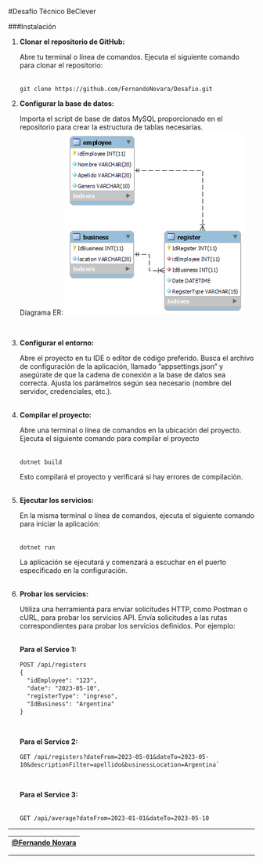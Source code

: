 #Desafío Técnico BeClever

###Instalación
 1. **Clonar el repositorio de GitHub:**

    Abre tu terminal o línea de comandos.
    Ejecuta el siguiente comando para clonar el repositorio: <br><br>

    ```
    git clone https://github.com/FernandoNovara/Desafio.git
    ```

2. **Configurar la base de datos:**
    
    Importa el script de base de datos MySQL proporcionado en el repositorio para crear la estructura de tablas necesarias.<br>
    Diagrama ER:
    ![Diagrama ER](clever_business.png)

    <br>

3. **Configurar el entorno:**

    Abre el proyecto en tu IDE o editor de código preferido.
    Busca el archivo de configuración de la aplicación, llamado “appsettings.json” y asegúrate de que la cadena de conexión a la base de datos sea correcta. Ajusta los parámetros según sea necesario (nombre del servidor, credenciales, etc.).<br><br>

4. **Compilar el proyecto:**

    Abre una terminal o línea de comandos en la ubicación del proyecto.
    Ejecuta el siguiente comando para compilar el proyecto<br><br>

    ```
    dotnet build
    ```

    Esto compilará el proyecto y verificará si hay errores de   compilación.<br><br>

5. **Ejecutar los servicios:**

    En la misma terminal o línea de comandos, ejecuta el siguiente  comando para iniciar la aplicación:<br><br>

    ```
    dotnet run
    ```

    La aplicación se ejecutará y comenzará a escuchar en el puerto especificado en la configuración.<br><br>

6. **Probar los servicios:**

    Utiliza una herramienta para enviar solicitudes HTTP, como Postman o cURL, para probar los servicios API.
    Envía solicitudes a las rutas correspondientes para probar los servicios definidos. Por ejemplo:<br><br>

    **Para el Service 1:**
    ```
    POST /api/registers
    {
      "idEmployee": "123",
      "date": "2023-05-10",
      "registerType": "ingreso",
      "IdBusiness": "Argentina"
    }
    ``` 
    <br>

    **Para el Service 2:**
    ```
    GET /api/registers?dateFrom=2023-05-01&dateTo=2023-05-10&descriptionFilter=apellido&businessLocation=Argentina`
    ```

    <br>

    **Para el Service 3:**<br><br>
    ```
    GET /api/average?dateFrom=2023-01-01&dateTo=2023-05-10
    ```
---
|[@Fernando Novara](https://github.com/FernandoNovara)|
 | - | 
 ---